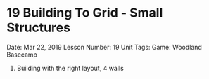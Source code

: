 # 19 Building To Grid - Small Structures

Date: Mar 22, 2019
Lesson Number: 19
Unit Tags: Game: Woodland Basecamp

1. Building with the right layout, 4 walls
